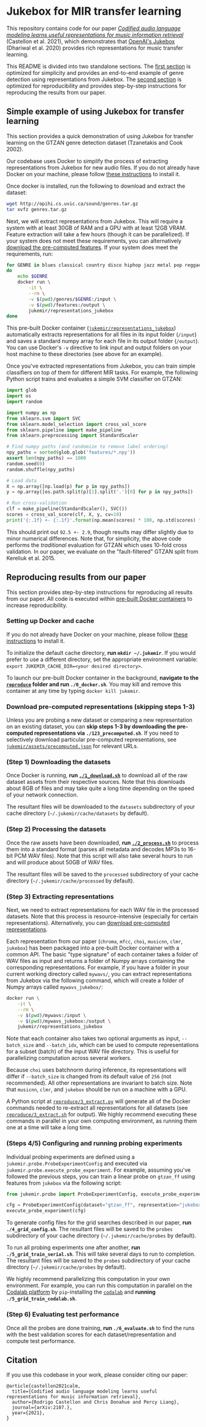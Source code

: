 # Jukebox for MIR transfer learning

This repository contains code for our paper [_Codified audio language modeling learns useful representations for music information retrieval_]() (Castellon et al. 2021), which demonstrates that [OpenAI's Jukebox](https://openai.com/blog/jukebox/) (Dhariwal et al. 2020) provides rich representations for music transfer learning.

This README is divided into two standalone sections. The [first section](#simple-example-of-using-jukebox-for-transfer-learning) is optimized for simplicity and provides an end-to-end example of genre detection using representations from Jukebox. The [second section](#reproducing-results-from-our-paper) is optimized for reproducibility and provides step-by-step instructions for reproducing the results from our paper.

## Simple example of using Jukebox for transfer learning

This section provides a quick demonstration of using Jukebox for transfer learning on the GTZAN genre detection dataset (Tzanetakis and Cook 2002).

Our codebase uses Docker to simplify the process of extracting representations from Jukebox for new audio files. If you do not already have Docker on your machine, please follow [these instructions](https://docs.docker.com/get-docker/) to install it.

Once docker is installed, run the following to download and extract the dataset:

```sh
wget http://opihi.cs.uvic.ca/sound/genres.tar.gz
tar xvfz genres.tar.gz
```

Next, we will extract representations from Jukebox. This will require a system with at least 30GB of RAM and a GPU with at least 12GB VRAM. Feature extraction will take a few hours (though it can be parallelized). If your system does not meet these requirements, you can alternatively [download the pre-computed features](https://nlp.stanford.edu/data/cdonahue/jukemir/precomputed/gtzan-jukebox.tar.gz). If your system does meet the requirements, run:

```sh
for GENRE in blues classical country disco hiphop jazz metal pop reggae rock
do
	echo $GENRE
	docker run \
		-it \
		--rm \
		-v $(pwd)/genres/$GENRE:/input \
		-v $(pwd)/features:/output \
		jukemir/representations_jukebox
done
```

This pre-built Docker container ([`jukemir/representations_jukebox`](https://hub.docker.com/repository/docker/jukemir/representations_jukebox)) automatically extracts representations for all files in its input folder (`/input`) and saves a standard numpy array for each file in its output folder (`/output`). You can use Docker's `-v` directive to link input and output folders on your host machine to these directories (see above for an example).

Once you've extracted representations from Jukebox, you can train simple classifiers on top of them for different MIR tasks. For example, the following Python script trains and evaluates a simple SVM classifier on GTZAN:

```py
import glob
import os
import random

import numpy as np
from sklearn.svm import SVC
from sklearn.model_selection import cross_val_score
from sklearn.pipeline import make_pipeline
from sklearn.preprocessing import StandardScaler

# Find numpy paths (and randomize to remove label ordering)
npy_paths = sorted(glob.glob('features/*.npy'))
assert len(npy_paths) == 1000
random.seed(0)
random.shuffle(npy_paths)

# Load data
X = np.array([np.load(p) for p in npy_paths])
y = np.array([os.path.split(p)[1].split('.')[0] for p in npy_paths])

# Run cross-validation
clf = make_pipeline(StandardScaler(), SVC())
scores = cross_val_score(clf, X, y, cv=10)
print('{:.1f} +- {:.1f}'.format(np.mean(scores) * 100, np.std(scores) * 100))
```

This should print out `92.5 +- 2.9`, though results may differ slightly due to minor numerical differences. Note that, for simplicity, the above code performs the _traditional_ evaluation for GTZAN which uses 10-fold cross validation. In our paper, we evaluate on the "fault-filtered" GTZAN split from Kereliuk et al. 2015.

## Reproducing results from our paper

This section provides step-by-step instructions for reproducing all results from our paper. All code is executed within [pre-built Docker containers](https://hub.docker.com/orgs/jukemir/repositories) to increase reproducibility.

### Setting up Docker and cache

If you do not already have Docker on your machine, please follow [these instructions](https://docs.docker.com/get-docker/) to install it.

To initialize the default cache directory, **run `mkdir ~/.jukemir`**. If you would prefer to use a different directory, set the appropriate environment variable: `export JUKEMIR_CACHE_DIR=<your desired directory>`.

To launch our pre-built Docker container in the background, **navigate to the [`reproduce`](reproduce/) folder and run `./0_docker.sh`**. You may kill and remove this container at any time by typing `docker kill jukemir`.

### Download pre-computed representations (skipping steps 1-3)

Unless you are probing a new dataset or comparing a new representation on an existing dataset, you can **skip steps 1-3 by downloading the pre-computed representations via `./123_precomputed.sh`**. If you need to selectively download particular pre-computed representations, see [`jukemir/assets/precomputed.json`](jukemir/assets/precomputed.json) for relevant URLs.

### (Step 1) Downloading the datasets

Once Docker is running, **run [`./1_download.sh`](reproduce/1_download.sh)** to download all of the raw dataset assets from their respective sources. Note that this downloads about 8GB of files and may take quite a long time depending on the speed of your network connection.

The resultant files will be downloaded to the `datasets` subdirectory of your cache directory (`~/.jukemir/cache/datasets` by default).

### (Step 2) Processing the datasets

Once the raw assets have been downloaded, **run [`./2_process.sh`](reproduce/2_process.sh)** to process them into a standard format (parses all metadata and decodes MP3s to 16-bit PCM WAV files). Note that this script will also take several hours to run and will produce about 50GB of WAV files.

The resultant files will be saved to the `processed` subdirectory of your cache directory (`~/.jukemir/cache/processed` by default).

### (Step 3) Extracting representations

Next, we need to extract representations for each WAV file in the processed datasets. Note that this process is resource-intensive (especially for certain representations). Alternatively, you can [download pre-computed representations](#download-precomputed).

Each representation from our paper (`chroma`, `mfcc`, `choi`, `musicnn`, `clmr`, `jukebox`) has been packaged into a pre-built Docker container with a common API. The basic "type signature" of each container takes a folder of WAV files as input and returns a folder of Numpy arrays containing the corresponding representations. For example, if you have a folder in your current working directory called `mywavs/`, you can extract representations from Jukebox via the following command, which will create a folder of Numpy arrays called `mywavs_jukebox/`:

```sh
docker run \
	-it \
	--rm \
	-v $(pwd)/mywavs:/input \
	-v $(pwd)/mywavs_jukebox:/output \
	jukemir/representations_jukebox
```

Note that each container also takes two optional arguments as input, `--batch_size` and `--batch_idx`, which can be used to compute representations for a subset (batch) of the input WAV file directory. This is useful for parallelizing computation across several workers.

Because `choi` uses batchnorm during inference, its representations will differ if `--batch_size` is changed from its default value of `256` (not recommended). All other representations are invariant to batch size. Note that `musicnn`, `clmr`, and `jukebox` should be run on a machine with a GPU.

A Python script at [`reproduce/3_extract.py`](reproduce/3_extract.py) will generate all of the Docker commands needed to re-extract all representations for all datasets (see [`reproduce/3_extract.sh`](reproduce/3_extract.sh) for output). We highly recommend executing these commands in parallel in your own computing environment, as running them one at a time will take a long time.

### (Steps 4/5) Configuring and running probing experiments

Individual probing experiments are defined using a `jukemir.probe.ProbeExperimentConfig` and executed via `jukemir.probe.execute_probe_experiment`. For example, assuming you've followed the previous steps, you can train a linear probe on `gtzan_ff` using features from `jukebox` via the following script:

```py
from jukemir.probe import ProbeExperimentConfig, execute_probe_experiment

cfg = ProbeExperimentConfig(dataset="gtzan_ff", representation="jukebox")
execute_probe_experiment(cfg)
```

To generate config files for the grid searches described in our paper, **run `./4_grid_config.sh`**. The resultant files will be saved to the `probes` subdirectory of your cache directory (`~/.jukemir/cache/probes` by default).

To run all probing experiments one after another, **run `./5_grid_train_serial.sh`**. This will take several days to run to completion. The resultant files will be saved to the `probes` subdirectory of your cache directory (`~/.jukemir/cache/probes` by default).

We highly recommend parallelizing this computation in your own environment. For example, you can run this computation in parallel on the [Codalab platform](https://worksheets.codalab.org/worksheets/0x7c5afa6f88bd4ff29fec75035332a583) by `pip`-installing the [`codalab`](https://pypi.org/project/codalab/) and **running `./5_grid_train_codalab.sh`**.

### (Step 6) Evaluating test performance

Once all the probes are done training, **run `./6_evaluate.sh`** to find the runs with the best validation scores for each dataset/representation and compute test performance.

## Citation

If you use this codebase in your work, please consider citing our paper:

```
@article{castellon2021calm,
  title={Codified audio language modeling learns useful representations for music information retrieval},
  author={Rodrigo Castellon and Chris Donahue and Percy Liang},
  journal={arXiv:2107.},
  year={2021},
}
```
